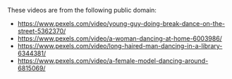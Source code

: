 These videos are from the following public domain:

- https://www.pexels.com/video/young-guy-doing-break-dance-on-the-street-5362370/
- https://www.pexels.com/video/a-woman-dancing-at-home-6003986/
- https://www.pexels.com/video/long-haired-man-dancing-in-a-library-6344381/
- https://www.pexels.com/video/a-female-model-dancing-around-6815069/
